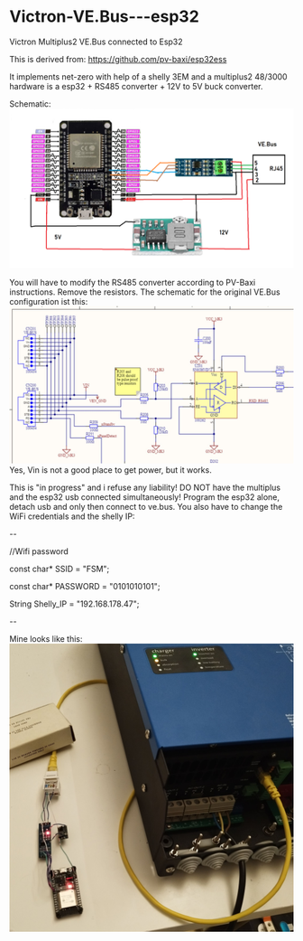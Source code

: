 # Victron-VE.Bus---esp32
Victron Multiplus2 VE.Bus connected to Esp32

This is derived from:
https://github.com/pv-baxi/esp32ess

It implements net-zero with help of a shelly 3EM and a multiplus2 48/3000
hardware is a esp32 + RS485 converter + 12V to 5V buck converter.

Schematic:
![ESP32_VEBUS.png](ESP32_VEBUS.png "schematic")

You will have to modify the RS485 converter according to PV-Baxi instructions. Remove the resistors. 
The schematic for the original VE.Bus configuration ist this:
![schematic.jpg](schematic.jpg "schematic")
Yes, Vin is not a good place to get power, but it works.

This is "in progress" and i refuse any liability! DO NOT have the multiplus and the esp32 usb connected simultaneously! Program the esp32 alone, detach usb and only then connect to ve.bus. You also have to change the WiFi credentials and the shelly IP:

--

//Wifi password

const char* SSID = "FSM";

const char* PASSWORD = "0101010101";

String Shelly_IP = "192.168.178.47";

--


Mine looks like this:
![IMG_20240121_022232.jpg](IMG_20240121_022232.jpg "gebastel")

